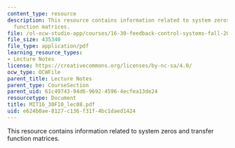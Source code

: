 ```yaml
---
content_type: resource
description: This resource contains information related to system zeros and transfer
  function matrices.
file: /ol-ocw-studio-app/courses/16-30-feedback-control-systems-fall-2010/e624b0ae8127c136f31f4bc1daed1424_MIT16_30F10_lec08.pdf
file_size: 435340
file_type: application/pdf
learning_resource_types:
- Lecture Notes
license: https://creativecommons.org/licenses/by-nc-sa/4.0/
ocw_type: OCWFile
parent_title: Lecture Notes
parent_type: CourseSection
parent_uid: 61c49743-94d6-9692-4596-4ecfea13de24
resourcetype: Document
title: MIT16_30F10_lec08.pdf
uid: e624b0ae-8127-c136-f31f-4bc1daed1424
---
```

This resource contains information related to system zeros and transfer function matrices.
